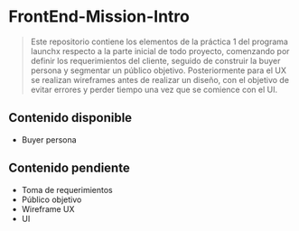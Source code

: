 # FrontEnd-Mission-Intro
> Este repositorio contiene los elementos de la práctica 1 del programa launchx respecto a la parte inicial de todo proyecto, comenzando por definir los requerimientos del cliente, seguido de construir la buyer persona y segmentar un público objetivo. Posteriormente para el UX se realizan wireframes antes de realizar un diseño, con el objetivo de evitar errores y perder tiempo una vez que se comience con el UI.

## Contenido disponible

* Buyer persona

## Contenido pendiente

* Toma de requerimientos
* Público objetivo
* Wireframe UX
* UI

